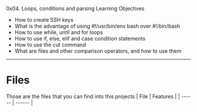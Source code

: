 0x04. Loops, conditions and parsing
Learning Objectives
- How to create SSH keys
- What is the advantage of using #!/usr/bin/env bash over #!/bin/bash
- How to use while, until and for loops
- How to use if, else, elif and case condition statements
- How to use the cut command
- What are files and other comparison operators, and how to use them
---
# Files
Those are the files that you can find into this projects
| File | Features |
| ------ | ------ |
